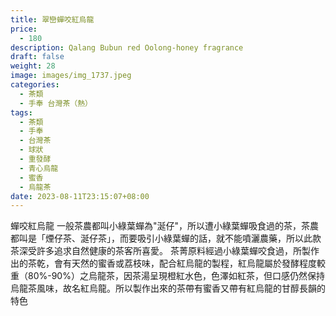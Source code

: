 ```yaml
---
title: 翠巒蟬咬紅烏龍
price:
  - 180
description: Qalang Bubun red Oolong-honey fragrance
draft: false
weight: 28
image: images/img_1737.jpeg
categories:
  - 茶類
  - 手奉 台灣茶（熱）
tags:
  - 茶類
  - 手奉
  - 台灣茶
  - 球狀
  - 重發酵
  - 青心烏龍
  - 蜜香
  - 烏龍茶
date: 2023-08-11T23:15:07+08:00
---
```

蟬咬紅烏龍  一般茶農都叫小綠葉蟬為"涎仔"，所以遭小綠葉蟬吸食過的茶，茶農都叫是「煙仔茶、涎仔茶」，而要吸引小綠葉蟬的話，就不能噴灑農藥，所以此款茶深受許多追求自然健康的茶客所喜愛。 茶菁原料經過小綠葉蟬咬食過，所製作出的茶乾，會有天然的蜜香或荔枝味，配合紅烏龍的製程，紅烏龍屬於發酵程度較重（80%-90%）之烏龍茶，因茶湯呈現橙紅水色，色澤如紅茶，但口感仍然保持烏龍茶風味，故名紅烏龍。所以製作出來的茶帶有蜜香又帶有紅烏龍的甘醇長韻的特色